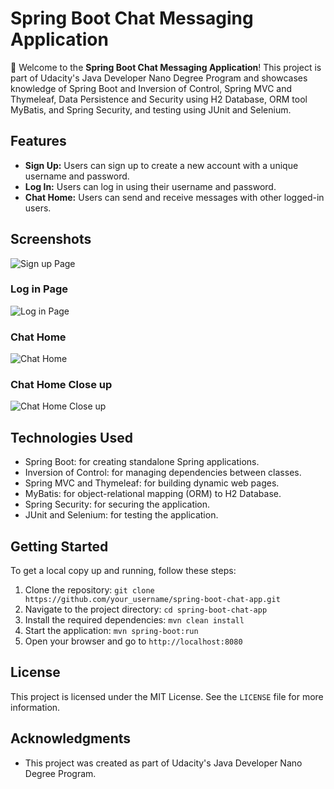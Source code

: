 # Spring Boot Chat Messaging Application

👋 Welcome to the **Spring Boot Chat Messaging Application**! This project is part of Udacity's Java Developer Nano Degree Program and showcases knowledge of Spring Boot and Inversion of Control, Spring MVC and Thymeleaf, Data Persistence and Security using H2 Database, ORM tool MyBatis, and Spring Security, and testing using JUnit and Selenium.

## Features

- **Sign Up:** Users can sign up to create a new account with a unique username and password.
- **Log In:** Users can log in using their username and password.
- **Chat Home:** Users can send and receive messages with other logged-in users.

## Screenshots

![Sign up Page](https://i.imgur.com/P3px6tT.png)

### Log in Page

![Log in Page](https://i.imgur.com/1ZPd3wj.png)

### Chat Home

![Chat Home](https://i.imgur.com/aMiefZO.png)

### Chat Home Close up

![Chat Home Close up](https://i.imgur.com/XR7jhjM.png)

## Technologies Used

- Spring Boot: for creating standalone Spring applications.
- Inversion of Control: for managing dependencies between classes.
- Spring MVC and Thymeleaf: for building dynamic web pages.
- MyBatis: for object-relational mapping (ORM) to H2 Database.
- Spring Security: for securing the application.
- JUnit and Selenium: for testing the application.

## Getting Started

To get a local copy up and running, follow these steps:

1. Clone the repository: `git clone https://github.com/your_username/spring-boot-chat-app.git`
2. Navigate to the project directory: `cd spring-boot-chat-app`
3. Install the required dependencies: `mvn clean install`
4. Start the application: `mvn spring-boot:run`
5. Open your browser and go to `http://localhost:8080`

## License

This project is licensed under the MIT License. See the `LICENSE` file for more information.

## Acknowledgments

- This project was created as part of Udacity's Java Developer Nano Degree Program.
